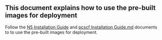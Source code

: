 ## This document explains how to use the pre-built images for deployment 

Follow the [N5 Installation Guide](../documentation/IOS-MCN%20IMS-n5-installation-guide.md) and [pcscf Installation Guide.md](../documentation/IOS-MCN%20IMS-pcscf-installation-guide.md) documents to to use the pre-built images for deployment.